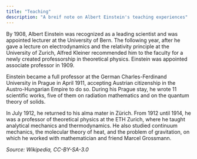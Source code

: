 ```yaml
---
title: "Teaching"
description: "A breif note on Albert Einstein's teaching experiences"
---
```


By 1908, Albert Einstein was recognized as a leading scientist and was appointed lecturer at the University of Bern. The following year, after he gave a lecture on electrodynamics and the relativity principle at the University of Zurich, Alfred Kleiner recommended him to the faculty for a newly created professorship in theoretical physics. Einstein was appointed associate professor in 1909.

Einstein became a full professor at the German Charles-Ferdinand University in Prague in April 1911, accepting Austrian citizenship in the Austro-Hungarian Empire to do so. During his Prague stay, he wrote 11 scientific works, five of them on radiation mathematics and on the quantum theory of solids.

In July 1912, he returned to his alma mater in Zürich. From 1912 until 1914, he was a professor of theoretical physics at the ETH Zurich, where he taught analytical mechanics and thermodynamics. He also studied continuum mechanics, the molecular theory of heat, and the problem of gravitation, on which he worked with mathematician and friend Marcel Grossmann.

*Source: Wikipedia, CC-BY-SA-3.0*
